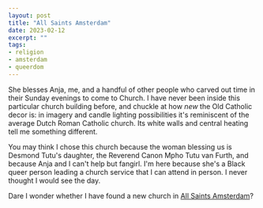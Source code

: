 ```yaml
---
layout: post
title: "All Saints Amsterdam"
date: 2023-02-12
excerpt: ""
tags:
- religion
- amsterdam
- queerdom
---
```

She blesses Anja, me, and a handful of other people who carved out time in their Sunday evenings to come to Church. I have never been inside this particular church building before, and chuckle at how *new* the Old Catholic decor is: in imagery and candle lighting possibilities it's reminiscent of the average Dutch Roman Catholic church. Its white walls and central heating tell me something different.

You may think I chose this church because the woman blessing us is Desmond Tutu's daughter, the Reverend Canon Mpho Tutu van Furth, and because Anja and I can't help but fangirl. I'm here because she's a Black queer person leading a church service that I can attend in person. I never thought I would see the day. 

Dare I wonder whether I have found a new church in [All Saints Amsterdam](https://allsaintsamsterdam.com/)?